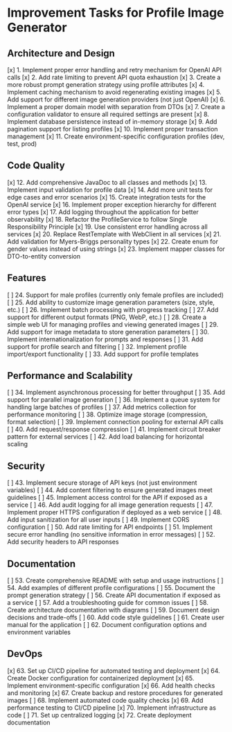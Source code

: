 # Improvement Tasks for Profile Image Generator

## Architecture and Design
[x] 1. Implement proper error handling and retry mechanism for OpenAI API calls
[x] 2. Add rate limiting to prevent API quota exhaustion
[x] 3. Create a more robust prompt generation strategy using profile attributes
[x] 4. Implement caching mechanism to avoid regenerating existing images
[x] 5. Add support for different image generation providers (not just OpenAI)
[x] 6. Implement a proper domain model with separation from DTOs
[x] 7. Create a configuration validator to ensure all required settings are present
[x] 8. Implement database persistence instead of in-memory storage
[x] 9. Add pagination support for listing profiles
[x] 10. Implement proper transaction management
[x] 11. Create environment-specific configuration profiles (dev, test, prod)

## Code Quality
[x] 12. Add comprehensive JavaDoc to all classes and methods
[x] 13. Implement input validation for profile data
[x] 14. Add more unit tests for edge cases and error scenarios
[x] 15. Create integration tests for the OpenAI service
[x] 16. Implement proper exception hierarchy for different error types
[x] 17. Add logging throughout the application for better observability
[x] 18. Refactor the ProfileService to follow Single Responsibility Principle
[x] 19. Use consistent error handling across all services
[x] 20. Replace RestTemplate with WebClient in all services
[x] 21. Add validation for Myers-Briggs personality types
[x] 22. Create enum for gender values instead of using strings
[x] 23. Implement mapper classes for DTO-to-entity conversion

## Features
[ ] 24. Support for male profiles (currently only female profiles are included)
[ ] 25. Add ability to customize image generation parameters (size, style, etc.)
[ ] 26. Implement batch processing with progress tracking
[ ] 27. Add support for different output formats (PNG, WebP, etc.)
[ ] 28. Create a simple web UI for managing profiles and viewing generated images
[ ] 29. Add support for image metadata to store generation parameters
[ ] 30. Implement internationalization for prompts and responses
[ ] 31. Add support for profile search and filtering
[ ] 32. Implement profile import/export functionality
[ ] 33. Add support for profile templates

## Performance and Scalability
[ ] 34. Implement asynchronous processing for better throughput
[ ] 35. Add support for parallel image generation
[ ] 36. Implement a queue system for handling large batches of profiles
[ ] 37. Add metrics collection for performance monitoring
[ ] 38. Optimize image storage (compression, format selection)
[ ] 39. Implement connection pooling for external API calls
[ ] 40. Add request/response compression
[ ] 41. Implement circuit breaker pattern for external services
[ ] 42. Add load balancing for horizontal scaling

## Security
[ ] 43. Implement secure storage of API keys (not just environment variables)
[ ] 44. Add content filtering to ensure generated images meet guidelines
[ ] 45. Implement access control for the API if exposed as a service
[ ] 46. Add audit logging for all image generation requests
[ ] 47. Implement proper HTTPS configuration if deployed as a web service
[ ] 48. Add input sanitization for all user inputs
[ ] 49. Implement CORS configuration
[ ] 50. Add rate limiting for API endpoints
[ ] 51. Implement secure error handling (no sensitive information in error messages)
[ ] 52. Add security headers to API responses

## Documentation
[ ] 53. Create comprehensive README with setup and usage instructions
[ ] 54. Add examples of different profile configurations
[ ] 55. Document the prompt generation strategy
[ ] 56. Create API documentation if exposed as a service
[ ] 57. Add a troubleshooting guide for common issues
[ ] 58. Create architecture documentation with diagrams
[ ] 59. Document design decisions and trade-offs
[ ] 60. Add code style guidelines
[ ] 61. Create user manual for the application
[ ] 62. Document configuration options and environment variables

## DevOps
[x] 63. Set up CI/CD pipeline for automated testing and deployment
[x] 64. Create Docker configuration for containerized deployment
[x] 65. Implement environment-specific configuration
[x] 66. Add health checks and monitoring
[x] 67. Create backup and restore procedures for generated images
[ ] 68. Implement automated code quality checks
[x] 69. Add performance testing to CI/CD pipeline
[x] 70. Implement infrastructure as code
[ ] 71. Set up centralized logging
[x] 72. Create deployment documentation
